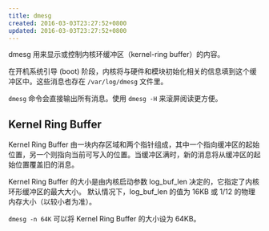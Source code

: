 ```yaml
---
title: dmesg
created: 2016-03-03T23:27:52+0800
updated: 2016-03-03T23:27:52+0800
---
```



dmesg 用来显示或控制内核环缓冲区（kernel-ring buffer）的内容。

在开机系统引导 (boot) 阶段，内核将与硬件和模块初始化相关的信息填到这个缓冲区中。这些消息也存在 `/var/log/dmesg` 文件里。

`dmesg` 命令会直接输出所有消息。使用 `dmesg -H` 来滚屏阅读更方便。

## Kernel Ring Buffer

Kernel Ring Buffer 由一块内存区域和两个指针组成，其中一个指向缓冲区的起始位置，另一个则指向当前可写入的位置。当缓冲区满时，新的消息将从缓冲区的起始位置覆盖旧的消息。

Kernel Ring Buffer 的大小是由内核启动参数 log_buf_len 决定的，它指定了内核环形缓冲区的最大大小。
默认情况下，log_buf_len 的值为 16KB 或 1/12 的物理内存大小（以较小者为准）。

`dmesg -n 64K` 可以将 Kernel Ring Buffer 的大小设为 64KB。
